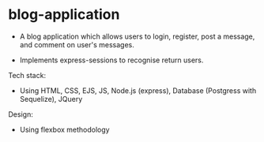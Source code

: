 # blog-application

- A blog application which allows users to login, register, post a message, and comment on user's messages. 

- Implements express-sessions to recognise return users.

Tech stack:
- Using HTML, CSS, EJS, JS, Node.js (express), Database (Postgress with Sequelize), JQuery

Design:
- Using flexbox methodology

